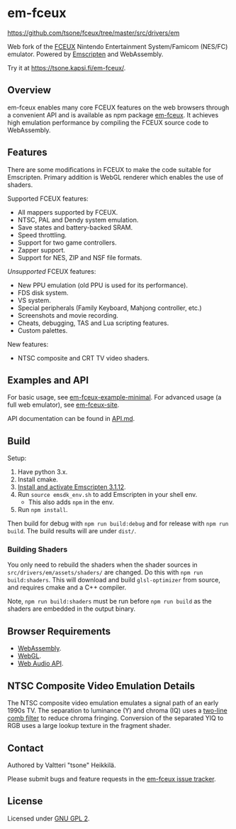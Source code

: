 # em-fceux

https://github.com/tsone/fceux/tree/master/src/drivers/em

Web fork of the [FCEUX](https://github.com/TASVideos/fceux/) Nintendo
Entertainment System/Famicom (NES/FC) emulator. Powered by
[Emscripten](https://emscripten.org/) and WebAssembly.

Try it at https://tsone.kapsi.fi/em-fceux/.

## Overview

em-fceux enables many core FCEUX features on the web browsers through a
convenient API and is available as npm package
[em-fceux](https://www.npmjs.com/package/em-fceux). It achieves high
emulation performance by compiling the FCEUX source code to WebAssembly.

## Features

There are some modifications in FCEUX to make the code suitable for Emscripten.
Primary addition is WebGL renderer which enables the use of shaders.

Supported FCEUX features:

- All mappers supported by FCEUX.
- NTSC, PAL and Dendy system emulation.
- Save states and battery-backed SRAM.
- Speed throttling.
- Support for two game controllers.
- Zapper support.
- Support for NES, ZIP and NSF file formats.

_Unsupported_ FCEUX features:

- New PPU emulation (old PPU is used for its performance).
- FDS disk system.
- VS system.
- Special peripherals (Family Keyboard, Mahjong controller, etc.)
- Screenshots and movie recording.
- Cheats, debugging, TAS and Lua scripting features.
- Custom palettes.

New features:

- NTSC composite and CRT TV video shaders.

## Examples and API

For basic usage, see
[em-fceux-example-minimal](https://bitbucket.org/tsone/em-fceux-example-minimal/).
For advanced usage (a full web emulator), see
[em-fceux-site](https://bitbucket.org/tsone/em-fceux-site/).

API documentation can be found in
[API.md](https://github.com/tsone/fceux/tree/master/src/drivers/em/API.md).

## Build

Setup:

1. Have python 3.x.
2. Install cmake.
3. [Install and activate Emscripten 3.1.12](https://emscripten.org/docs/getting_started/downloads.html).
4. Run `source emsdk_env.sh` to add Emscripten in your shell env.
   - This also adds `npm` in the env.
5. Run `npm install`.

Then build for debug with `npm run build:debug` and for release with
`npm run build`. The build results will are under `dist/`.

### Building Shaders

You only need to rebuild the shaders when the shader sources in
`src/drivers/em/assets/shaders/` are changed. Do this with
`npm run build:shaders`. This will download and build `glsl-optimizer` from
source, and requires cmake and a C++ compiler.

Note, `npm run build:shaders` must be run before `npm run build` as the shaders
are embedded in the output binary.

## Browser Requirements

- [WebAssembly](https://webassembly.org/).
- [WebGL](https://www.khronos.org/webgl/).
- [Web Audio API](https://www.w3.org/TR/webaudio/).

## NTSC Composite Video Emulation Details

The NTSC composite video emulation emulates a signal path of an early 1990s TV.
The separation to luminance (Y) and chroma (IQ) uses a
[two-line comb filter](http://www.cockam.com/vidcomb.htm#TwoLine) to reduce
chroma fringing. Conversion of the separated YIQ to RGB uses a large lookup
texture in the fragment shader.

## Contact

Authored by Valtteri "tsone" Heikkilä.

Please submit bugs and feature requests in the
[em-fceux issue tracker](https://bitbucket.org/tsone/em-fceux/issues?status=new&status=open).

## License

Licensed under [GNU GPL 2](https://www.gnu.org/licenses/gpl-2.0.txt).
